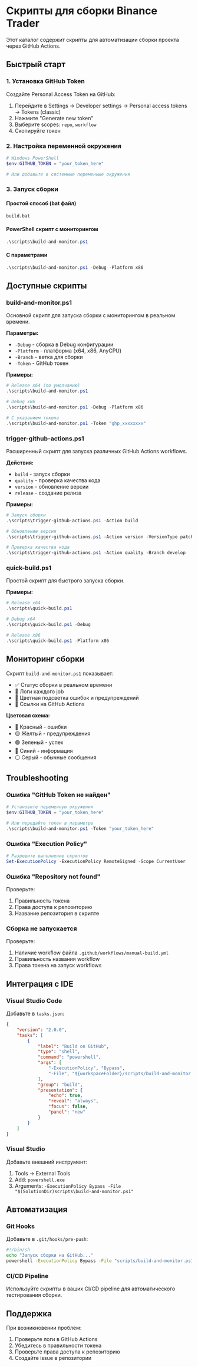 # Скрипты для сборки Binance Trader

Этот каталог содержит скрипты для автоматизации сборки проекта через GitHub Actions.

## Быстрый старт

### 1. Установка GitHub Token

Создайте Personal Access Token на GitHub:
1. Перейдите в Settings → Developer settings → Personal access tokens → Tokens (classic)
2. Нажмите "Generate new token"
3. Выберите scopes: `repo`, `workflow`
4. Скопируйте токен

### 2. Настройка переменной окружения

```powershell
# Windows PowerShell
$env:GITHUB_TOKEN = "your_token_here"

# Или добавьте в системные переменные окружения
```

### 3. Запуск сборки

#### Простой способ (bat файл)
```cmd
build.bat
```

#### PowerShell скрипт с мониторингом
```powershell
.\scripts\build-and-monitor.ps1
```

#### С параметрами
```powershell
.\scripts\build-and-monitor.ps1 -Debug -Platform x86
```

## Доступные скрипты

### build-and-monitor.ps1
Основной скрипт для запуска сборки с мониторингом в реальном времени.

**Параметры:**
- `-Debug` - сборка в Debug конфигурации
- `-Platform` - платформа (x64, x86, AnyCPU)
- `-Branch` - ветка для сборки
- `-Token` - GitHub токен

**Примеры:**
```powershell
# Release x64 (по умолчанию)
.\scripts\build-and-monitor.ps1

# Debug x86
.\scripts\build-and-monitor.ps1 -Debug -Platform x86

# С указанием токена
.\scripts\build-and-monitor.ps1 -Token "ghp_xxxxxxxx"
```

### trigger-github-actions.ps1
Расширенный скрипт для запуска различных GitHub Actions workflows.

**Действия:**
- `build` - запуск сборки
- `quality` - проверка качества кода
- `version` - обновление версии
- `release` - создание релиза

**Примеры:**
```powershell
# Запуск сборки
.\scripts\trigger-github-actions.ps1 -Action build

# Обновление версии
.\scripts\trigger-github-actions.ps1 -Action version -VersionType patch -CreateRelease

# Проверка качества кода
.\scripts\trigger-github-actions.ps1 -Action quality -Branch develop
```

### quick-build.ps1
Простой скрипт для быстрого запуска сборки.

**Примеры:**
```powershell
# Release x64
.\scripts\quick-build.ps1

# Debug x64
.\scripts\quick-build.ps1 -Debug

# Release x86
.\scripts\quick-build.ps1 -Platform x86
```

## Мониторинг сборки

Скрипт `build-and-monitor.ps1` показывает:

- ✅ Статус сборки в реальном времени
- 📝 Логи каждого job
- 🎨 Цветная подсветка ошибок и предупреждений
- 🔗 Ссылки на GitHub Actions

**Цветовая схема:**
- 🔴 Красный - ошибки
- 🟡 Желтый - предупреждения
- 🟢 Зеленый - успех
- 🔵 Синий - информация
- ⚪ Серый - обычные сообщения

## Troubleshooting

### Ошибка "GitHub Token не найден"
```powershell
# Установите переменную окружения
$env:GITHUB_TOKEN = "your_token_here"

# Или передайте токен в параметре
.\scripts\build-and-monitor.ps1 -Token "your_token_here"
```

### Ошибка "Execution Policy"
```powershell
# Разрешите выполнение скриптов
Set-ExecutionPolicy -ExecutionPolicy RemoteSigned -Scope CurrentUser
```

### Ошибка "Repository not found"
Проверьте:
1. Правильность токена
2. Права доступа к репозиторию
3. Название репозитория в скрипте

### Сборка не запускается
Проверьте:
1. Наличие workflow файла `.github/workflows/manual-build.yml`
2. Правильность названия workflow
3. Права токена на запуск workflows

## Интеграция с IDE

### Visual Studio Code
Добавьте в `tasks.json`:
```json
{
    "version": "2.0.0",
    "tasks": [
        {
            "label": "Build on GitHub",
            "type": "shell",
            "command": "powershell",
            "args": [
                "-ExecutionPolicy", "Bypass",
                "-File", "${workspaceFolder}/scripts/build-and-monitor.ps1"
            ],
            "group": "build",
            "presentation": {
                "echo": true,
                "reveal": "always",
                "focus": false,
                "panel": "new"
            }
        }
    ]
}
```

### Visual Studio
Добавьте внешний инструмент:
1. Tools → External Tools
2. Add: `powershell.exe`
3. Arguments: `-ExecutionPolicy Bypass -File "$(SolutionDir)scripts\build-and-monitor.ps1"`

## Автоматизация

### Git Hooks
Добавьте в `.git/hooks/pre-push`:
```bash
#!/bin/sh
echo "Запуск сборки на GitHub..."
powershell -ExecutionPolicy Bypass -File "scripts/build-and-monitor.ps1"
```

### CI/CD Pipeline
Используйте скрипты в ваших CI/CD pipeline для автоматического тестирования сборки.

## Поддержка

При возникновении проблем:
1. Проверьте логи в GitHub Actions
2. Убедитесь в правильности токена
3. Проверьте права доступа к репозиторию
4. Создайте issue в репозитории 